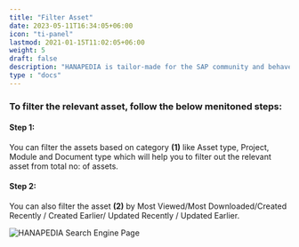 ```yaml
---
title: "Filter Asset"
date: 2023-05-11T16:34:05+06:00
icon: "ti-panel"
lastmod: 2021-01-15T11:02:05+06:00
weight: 5
draft: false
description: "HANAPEDIA is tailor-made for the SAP community and behaves as an organization’s knowledge-based repository to surf for any previously used SAP assets, issue reference, process plan, etc., Eg: Templates, Reports, Plan, Agenda, Reusable code base, etc."
type : "docs"
---
```


### To filter the relevant asset, follow the below menitoned steps:
#### Step 1:
You can filter the assets based on category **(1)** like Asset type, Project, Module
and Document type which will help you to filter out the relevant asset from total no: of
assets.

#### Step 2:
You can also filter the asset **(2)** by Most Viewed/Most Downloaded/Created
Recently / Created Earlier/ Updated Recently / Updated Earlier.


![HANAPEDIA Search Engine Page](https://storage.googleapis.com/ktern-public-files/product-documentation/Hanapedia/filter-asset.png)

